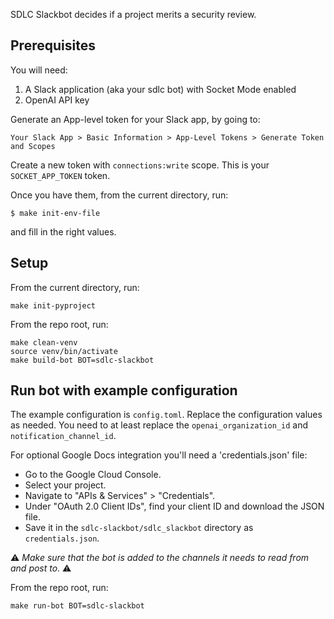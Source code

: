 


SDLC Slackbot decides if a project merits a security review.

## Prerequisites

You will need:
1. A Slack application (aka your sdlc bot) with Socket Mode enabled
2. OpenAI API key

Generate an App-level token for your Slack app, by going to:
```
Your Slack App > Basic Information > App-Level Tokens > Generate Token and Scopes
```
Create a new token with `connections:write` scope. This is your `SOCKET_APP_TOKEN` token.

Once you have them, from the current directory, run:
```
$ make init-env-file
```
and fill in the right values.

## Setup

From the current directory, run:
```
make init-pyproject
```

From the repo root, run:
```
make clean-venv
source venv/bin/activate
make build-bot BOT=sdlc-slackbot
```

## Run bot with example configuration

The example configuration is `config.toml`. Replace the configuration values as needed.
You need to at least replace the `openai_organization_id` and `notification_channel_id`.

For optional Google Docs integration you'll need a 'credentials.json' file:
- Go to the Google Cloud Console.
- Select your project.
- Navigate to "APIs & Services" > "Credentials".
- Under "OAuth 2.0 Client IDs", find your client ID and download the JSON file.
- Save it in the `sdlc-slackbot/sdlc_slackbot` directory as `credentials.json`.



⚠️ *Make sure that the bot is added to the channels it needs to read from and post to.* ⚠️

From the repo root, run:

```
make run-bot BOT=sdlc-slackbot
```

